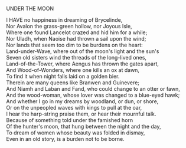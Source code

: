 UNDER THE MOON  
  
I HAVE no happiness in dreaming of Brycelinde,  
Nor Avalon the grass-green hollow, nor Joyous Isle,  
Where one found Lancelot crazed and hid him for a while;  
Nor Uladh, when Naoise had thrown a sail upon the wind;  
Nor lands that seem too dim to be burdens on the heart:  
Land-under-Wave, where out of the moon's light and the sun's  
Seven old sisters wind the threads of the long-lived ones,  
Land-of-the-Tower, where Aengus has thrown the gates apart,  
And Wood-of-Wonders, where one kills an ox at dawn,  
To find it when night falls laid on a golden bier.  
Therein are many queens like Branwen and Guinevere;  
And Niamh and Laban and Fand, who could change to an otter or fawn,  
And the wood-woman, whose lover was changed to a blue-eyed hawk;  
And whether I go in my dreams by woodland, or dun, or shore,  
Or on the unpeopled waves with kings to pull at the oar,  
I hear the harp-string praise them, or hear their mournful talk.  
Because of something told under the famished horn  
Of the hunter's moon, that hung between the night and the day,  
To dream of women whose beauty was folded in dismay,  
Even in an old story, is a burden not to be borne.  
